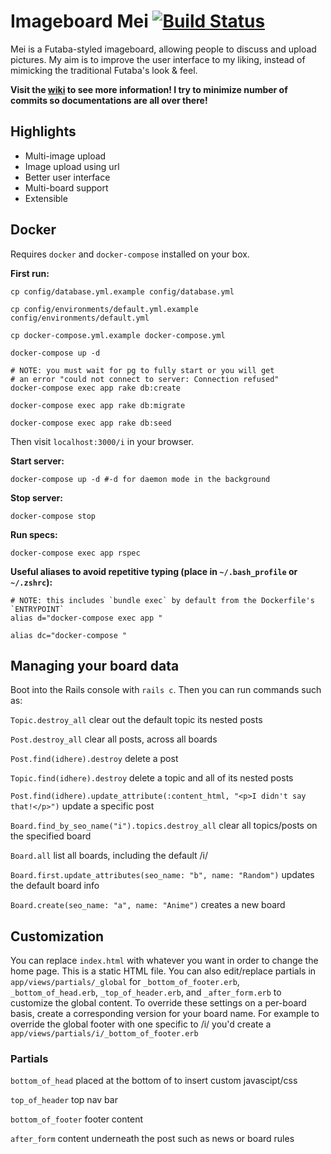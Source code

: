 # Imageboard Mei [![Build Status](https://travis-ci.org/szTheory/mei.svg?branch=master)](https://travis-ci.org/szTheory/mei)

Mei is a Futaba-styled imageboard, allowing people to discuss and upload pictures. My aim is to improve the user interface to my liking, instead of mimicking the traditional Futaba's look & feel.

**Visit the [wiki](https://github.com/lulalala/mei/wiki) to see more information! I try to minimize number of commits so documentations are all over there!**

## Highlights

* Multi-image upload
* Image upload using url
* Better user interface
* Multi-board support
* Extensible

## Docker

Requires `docker` and `docker-compose` installed on your box.

**First run:**

    cp config/database.yml.example config/database.yml

    cp config/environments/default.yml.example config/environments/default.yml

    cp docker-compose.yml.example docker-compose.yml

    docker-compose up -d

    # NOTE: you must wait for pg to fully start or you will get 
    # an error "could not connect to server: Connection refused"
    docker-compose exec app rake db:create 

    docker-compose exec app rake db:migrate

    docker-compose exec app rake db:seed

Then visit `localhost:3000/i` in your browser.

**Start server:**

    docker-compose up -d #-d for daemon mode in the background

**Stop server:**

    docker-compose stop

**Run specs:**

    docker-compose exec app rspec

**Useful aliases to avoid repetitive typing (place in `~/.bash_profile` or `~/.zshrc`):**

    # NOTE: this includes `bundle exec` by default from the Dockerfile's `ENTRYPOINT`
    alias d="docker-compose exec app " 

    alias dc="docker-compose "

## Managing your board data

Boot into the Rails console with `rails c`. Then you can run commands such as:

`Topic.destroy_all` clear out the default topic its nested posts

`Post.destroy_all` clear all posts, across all boards

`Post.find(idhere).destroy` delete a post

`Topic.find(idhere).destroy` delete a topic and all of its nested posts

`Post.find(idhere).update_attribute(:content_html, "<p>I didn't say that!</p>")` update a specific post

`Board.find_by_seo_name("i").topics.destroy_all` clear all topics/posts on the specified board

`Board.all` list all boards, including the default /i/

`Board.first.update_attributes(seo_name: "b", name: "Random")` updates the default board info

`Board.create(seo_name: "a", name: "Anime")` creates a new board

## Customization

You can replace `index.html` with whatever you want in order to change the home page. This is a static HTML file. You can also edit/replace partials in `app/views/partials/_global` for `_bottom_of_footer.erb`, `_bottom_of_head.erb`, `_top_of_header.erb`, and `_after_form.erb` to customize the global content. To override these settings on a per-board basis, create a corresponding version for your board name. For example to override the global footer with one specific to /i/ you'd create a `app/views/partials/i/_bottom_of_footer.erb`

### Partials

`bottom_of_head` placed at the bottom of <head> to insert custom javascipt/css

`top_of_header` top nav bar

`bottom_of_footer` footer content

`after_form` content underneath the post such as news or board rules